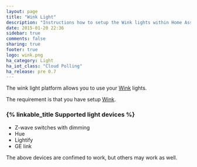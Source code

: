 ```yaml
---
layout: page
title: "Wink Light"
description: "Instructions how to setup the Wink lights within Home Assistant."
date: 2015-01-20 22:36
sidebar: true
comments: false
sharing: true
footer: true
logo: wink.png
ha_category: Light
ha_iot_class: "Cloud Polling"
ha_release: pre 0.7
---
```



The wink light platform allows you to use your [Wink](http://www.wink.com/) lights.

The requirement is that you have setup [Wink](/components/wink/).


### {% linkable_title Supported light devices %}

- Z-wave switches with dimming
- Hue
- Lightify
- GE link

<p class='note'>
The above devices are confimed to work, but others may work as well.
</p>

